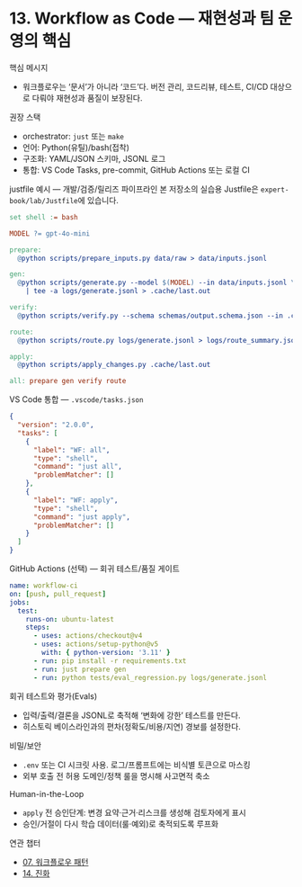 # 13. Workflow as Code — 재현성과 팀 운영의 핵심

핵심 메시지
- 워크플로우는 ‘문서’가 아니라 ‘코드’다. 버전 관리, 코드리뷰, 테스트, CI/CD 대상으로 다뤄야 재현성과 품질이 보장된다.

권장 스택
- orchestrator: `just` 또는 `make`
- 언어: Python(유틸)/bash(접착)
- 구조화: YAML/JSON 스키마, JSONL 로그
- 통합: VS Code Tasks, pre-commit, GitHub Actions 또는 로컬 CI

justfile 예시 — 개발/검증/릴리즈 파이프라인
본 저장소의 실습용 Justfile은 `expert-book/lab/Justfile`에 있습니다.
```makefile
set shell := bash

MODEL ?= gpt-4o-mini

prepare:
  @python scripts/prepare_inputs.py data/raw > data/inputs.jsonl

gen:
  @python scripts/generate.py --model $(MODEL) --in data/inputs.jsonl \
    | tee -a logs/generate.jsonl > .cache/last.out

verify:
  @python scripts/verify.py --schema schemas/output.schema.json --in .cache/last.out

route:
  @python scripts/route.py logs/generate.jsonl > logs/route_summary.json

apply:
  @python scripts/apply_changes.py .cache/last.out

all: prepare gen verify route
```

VS Code 통합 — `.vscode/tasks.json`
```json
{
  "version": "2.0.0",
  "tasks": [
    {
      "label": "WF: all",
      "type": "shell",
      "command": "just all",
      "problemMatcher": []
    },
    {
      "label": "WF: apply",
      "type": "shell",
      "command": "just apply",
      "problemMatcher": []
    }
  ]
}
```

GitHub Actions (선택) — 회귀 테스트/품질 게이트
```yaml
name: workflow-ci
on: [push, pull_request]
jobs:
  test:
    runs-on: ubuntu-latest
    steps:
      - uses: actions/checkout@v4
      - uses: actions/setup-python@v5
        with: { python-version: '3.11' }
      - run: pip install -r requirements.txt
      - run: just prepare gen
      - run: python tests/eval_regression.py logs/generate.jsonl
```

회귀 테스트와 평가(Evals)
- 입력/출력/결론을 JSONL로 축적해 ‘변화에 강한’ 테스트를 만든다.
- 히스토릭 베이스라인과의 편차(정확도/비용/지연) 경보를 설정한다.

비밀/보안
- `.env` 또는 CI 시크릿 사용. 로그/프롬프트에는 비식별 토큰으로 마스킹
- 외부 호출 전 허용 도메인/정책 룰을 명시해 사고면적 축소

Human-in-the-Loop
- `apply` 전 승인단계: 변경 요약·근거·리스크를 생성해 검토자에게 표시
- 승인/거절이 다시 학습 데이터(룰·예외)로 축적되도록 루프화

연관 챕터
- [07. 워크플로우 패턴](07-process-workflow.md)
- [14. 진화](14-evolution.md)

